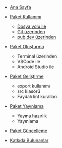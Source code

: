 <!-- docs/_sidebar.md -->
* [Ana Sayfa](README.md)

* [Paket Kullanımı](package-usage/package-usage.md)
  - [Dosya yolu ile](package-usage/by-file-path.md)
  - [Git üzerinden](package-usage/from-git.md)
  - [pub.dev üzerinden](package-usage/from-pubdev.md)

* [Paket Oluşturma](creating-package/creating-package.md)
  - Terminal üzerinden
  - VSCode ile
  - Android Studio ile

* [Paket Geliştirme](package-development/package-development.md)
  - export kullanımı
  - src klasörü
  - Faydalı lint kuralları

* [Paket Yayınlama](publishing-package/publishing-package.md)
  - Yayına hazırlık
  - Yayınlama

* [Paket Güncelleme]()

* [Katkıda Bulunanlar]()